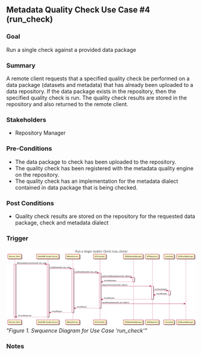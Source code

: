 ## Metadata Quality Check Use Case #4 (run_check)

### Goal

Run a single check against a provided data package

### Summary

A remote client requests that a specified quality check be performed on a data package (datasets and metadata) that has
already been uploaded to a data repository. If the data package exists in the repository, then the specified quality
check is run. The quality check results are stored in the repository and also returned to the remote client.

### Stakeholders
- Repository Manager

### Pre-Conditions
- The data package to check has been uploaded to the repository.
- The quality check has been registered with the metadata quality engine on the repository.
- The quality check has an implementation for the metadata dialect contained in data package that is being checked.

### Post Conditions
- Quality check results are stored on the repository for the requested data package, check and metadata dialect

### Trigger



![Alt text](./images/mqe-sequence-run_single_check.png)
*"Figure 1. Swquence Diagram for Use Case 'run_check'"*

### Notes
